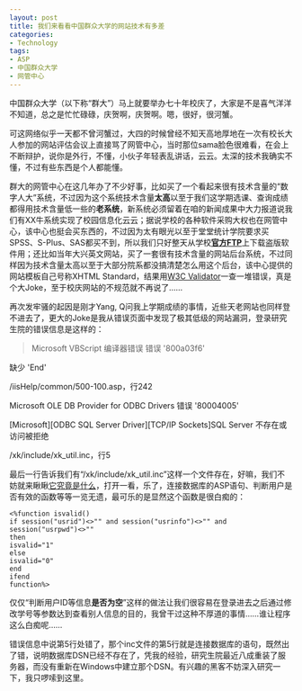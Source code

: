```yaml
---
layout: post
title: 我们来看看中国群众大学的网站技术有多差
categories:
- Technology
tags:
- ASP
- 中国群众大学
- 网管中心
---
```


中国群众大学（以下称“群大”）马上就要举办七十年校庆了，大家是不是喜气洋洋不知道，总之是忙忙碌碌，庆贺啊，庆贺啊。嗯，很好，很河蟹。

可这网络似乎一天都不曾河蟹过，大四的时候曾经不知天高地厚地在一次有校长大人参加的网站评估会议上直接骂了网管中心，当时那位sama脸色很难看，在会上不断辩护，说你是外行，不懂，小伙子年轻表乱讲话，云云。太深的技术我确实不懂，不过有些东西是个人都能懂。

群大的网管中心在这几年办了不少好事，比如买了一个看起来很有技术含量的“数字人大”系统，不过因为这个系统技术含量**太高**以至于我们这学期选课、查询成绩都得用技术含量低一些的**老系统**，新系统必须留着在咱的新闻成果中大力报道说我们有XX牛系统实现了校园信息化云云；据说学校的各种软件采购大权也在网管中心，该中心也挺会买东西的，不过因为太有眼光以至于堂堂统计学院要求买SPSS、S-Plus、SAS都买不到，所以我们只好整天从学校[**官方FTP**](ftp://softwareftp.ruc.edu.cn/)上下载盗版软件用；还比如当年大兴英文网站，买了一套很有技术含量的网站后台系统，不过同样因为技术含量太高以至于大部分院系都没搞清楚怎么用这个后台，该中心提供的网站模板自己号称XHTML Standard，结果用[W3C Validator](http://validator.w3.org/)一查一堆错误，真是个大Joke，至于校庆网站的不规范就不再说了……

再次发牢骚的起因是刚才Yang, Q问我上学期成绩的事情，近些天老网站也同样登不进去了，更大的Joke是我从错误页面中发现了极其低级的网站漏洞，登录研究生院的错误信息是这样的：


> Microsoft VBScript 编译器错误 错误 '800a03f6'

缺少 'End'

/iisHelp/common/500-100.asp，行242

Microsoft OLE DB Provider for ODBC Drivers 错误 '80004005'

[Microsoft][ODBC SQL Server Driver][TCP/IP Sockets]SQL Server 不存在或访问被拒绝

/xk/include/xk_util.inc，行5


最后一行告诉我们有“/xk/include/xk_util.inc”这样一个文件存在，好嘛，我们不妨就来瞅瞅[它究竟是什么](http://202.112.126.188//xk/include/xk_util.inc)，打开一看，乐了，连接数据库的ASP语句、判断用户是否有效的函数等等一览无遗，最可乐的是显然这个函数是很白痴的：

    
    <%function isvalid()
    if session("usrid")<>"" and session("usrinfo")<>"" and session("usrpwd")<>"" 
    then
    isvalid="1"
    else
    isvalid="0"
    end 
    ifend 
    function%>


仅仅“判断用户ID等信息**是否为空**”这样的做法让我们很容易在登录进去之后通过修改学号等参数达到查看别人信息的目的，我曾干过这种不厚道的事情……谁让程序这么白痴呢……

错误信息中说第5行处错了，那个inc文件的第5行就是连接数据库的语句，既然出了错，说明数据库DSN已经不存在了，凭我的经验，研究生院最近八成重装了服务器，而没有重新在Windows中建立那个DSN。有兴趣的黑客不妨深入研究一下，我只啰嗦到这里。
